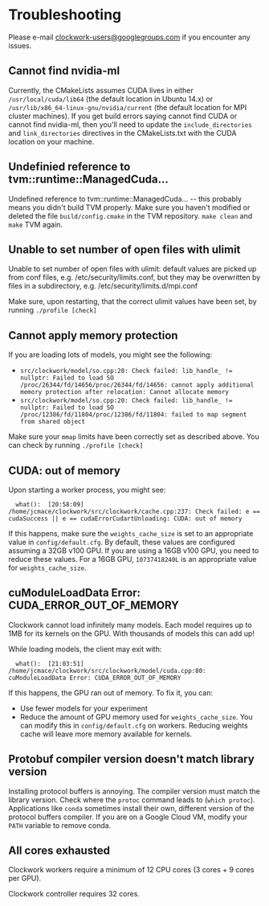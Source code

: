 # Troubleshooting

Please e-mail clockwork-users@googlegroups.com if you encounter any issues.

## Cannot find nvidia-ml

Currently, the CMakeLists assumes CUDA lives in either `/usr/local/cuda/lib64` (the default location in Ubuntu 14.x) or `/usr/lib/x86_64-linux-gnu/nvidia/current` (the default location for MPI cluster machines).  If you get build errors saying cannot find CUDA or cannot find nvidia-ml, then you'll need to update the `include_directories` and `link_directories` directives in the CMakeLists.txt with the CUDA location on your machine.

## Undefinied reference to tvm::runtime::ManagedCuda...

Undefined reference to tvm::runtime::ManagedCuda... -- this probably means you didn't build TVM properly.  Make sure you haven't modified or deleted the file `build/config.cmake` in the TVM repository.  `make clean` and `make` TVM again.

## Unable to set number of open files with ulimit

Unable to set number of open files with ulimit: default values are picked up from conf files, e.g. /etc/security/limits.conf, but they may be overwritten by files in a subdirectory, e.g. /etc/security/limits.d/mpi.conf

Make sure, upon restarting, that the correct ulimit values have been set, by running `./profile [check]`

## Cannot apply memory protection

If you are loading lots of models, you might see the following:
*  `src/clockwork/model/so.cpp:20: Check failed: lib_handle_ != nullptr: Failed to load SO /proc/26344/fd/14656/proc/26344/fd/14656: cannot apply additional memory protection after relocation: Cannot allocate memory`
*  `src/clockwork/model/so.cpp:20: Check failed: lib_handle_ != nullptr: Failed to load SO /proc/12386/fd/11804/proc/12386/fd/11804: failed to map segment from shared object`

Make sure your `mmap` limits have been correctly set as described above.  You can check by running `./profile [check]`

## CUDA: out of memory

Upon starting a worker process, you might see:
```
  what():  [20:58:09] /home/jcmace/clockwork/src/clockwork/cache.cpp:237: Check failed: e == cudaSuccess || e == cudaErrorCudartUnloading: CUDA: out of memory
```

If this happens, make sure the `weights_cache_size` is set to an appropriate value in `config/default.cfg`.  By default, these values are configured assuming a 32GB v100 GPU.  If you are using a 16GB v100 GPU, you need to reduce these values.  For a 16GB GPU, `10737418240L` is an appropriate value for `weights_cache_size`.

## cuModuleLoadData Error: CUDA_ERROR_OUT_OF_MEMORY

Clockwork cannot load infinitely many models.  Each model requires up to 1MB for its kernels on the GPU.  With thousands of models this can add up!

While loading models, the client may exit with:
```
  what():  [21:03:51] /home/jcmace/clockwork/src/clockwork/model/cuda.cpp:80: cuModuleLoadData Error: CUDA_ERROR_OUT_OF_MEMORY
```

If this happens, the GPU ran out of memory.  To fix it, you can:
* Use fewer models for your experiment
* Reduce the amount of GPU memory used for `weights_cache_size`.  You can modify this in `config/default.cfg` on workers.  Reducing weights cache will leave more memory available for kernels.

## Protobuf compiler version doesn't match library version

Installing protocol buffers is annoying.  The compiler version must match the library version.  Check where the `protoc` command leads to (`which protoc`).  Applications like `conda` sometimes install their own, different version of the protocol buffers compiler.  If you are on a Google Cloud VM, modify your `PATH` variable to remove conda.

## All cores exhausted

Clockwork workers require a minimum of 12 CPU cores (3 cores + 9 cores per GPU).

Clockwork controller requires 32 cores.